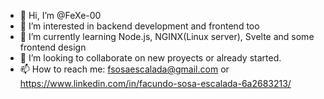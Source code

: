 - 👋 Hi, I’m @FeXe-00
- 👀 I’m interested in backend development and frontend too
- 🌱 I’m currently learning Node.js, NGINX(Linux server), Svelte and some frontend design 
- 💞️ I’m looking to collaborate on new proyects or already started.
- 📫 How to reach me: fsosaescalada@gmail.com or https://www.linkedin.com/in/facundo-sosa-escalada-6a2683213/

